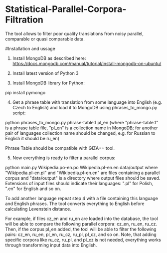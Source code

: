 # Statistical-Parallel-Corpora-Filtration
The tool allows to filter poor quality translations from noisy parallel, comparable or quasi comparable data.


#Installation and ussage

1. Install MongoDB as described here: https://docs.mongodb.com/manual/tutorial/install-mongodb-on-ubuntu/

2. Install latest version of Python 3

3. Install MongoDB library for Python:

pip install pymongo

4. Get a phrase table with translation from some language into English (e.g. Czech to English) and load it to MongoDB using phrases_to_mongo.py script:

python phrases_to_mongo.py phrase-table.1 pl_en 
(where "phrase-table.1" is a phrase table file, "pl_en" is a collection name in MongoDB; for another pair of languages collection name should be changed, e.g. for Russian to English it should be ru_en)

Phrase Table should be compatible with GIZA++ tool.

5. Now everything is ready to filter a parallel corpus:

python main.py Wikipedia.po-en.po Wikipedia.pl-en.en data/output
where "Wikipedia.pl-en.pl" and "Wikipedia.pl-en.en" are files containing a parallel corpus and "data/output" is a directory where output files should be saved. Extensions of input files should indicate their languages: ".pl" for Polish, ".en" for English and so on.

To add another language repeat step 4 with a file containing this language and English phrases. The tool converts everything to English before calculating Levenstein distance. 

For example, if files cz_en and ru_en are loaded into the database, the tool will be able to compare the following parallel corpora: cz_en, ru_en, ru_cz. Then, if the corpus pl_en added, the tool will be able to filter the following pairs: cz_en, ru_en, pl_en, ru_cz, ru_pl, pl_cz, and so on. Note, that adding specific corpora like ru_cz, ru_pl, and pl_cz is not needed, everything works through transforming input data into English.
